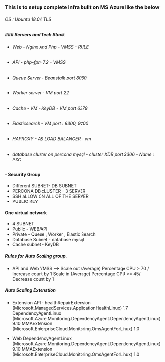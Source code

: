 ### This is to setup complete infra bulit on MS Azure like the below


###### OS : Ubuntu 18.04 TLS

##### ### Servers and Tech Stack
- ###### Web - Nginx And Php  - VMSS - RULE 
- ###### API - php-fpm 7.2 - VMSS 
- ###### Queue Server - Beanstalk port 8080
- ###### Worker server - VM port 22
- ###### Cache - VM - KeyDB - VM port 6379
- ###### Elasticsearch - VM port : 9300, 9200
- ###### HAPROXY - AS LOAD BALANCER - vm  
- ###### database cluster on percona mysql - cluster XDB port 3306 - Name : PXC

#### - Security Group

- Different  SUBNET- DB SUBNET
- PERCONA DB cLUSTER - 3 SERVER
- SSH aLLOW ON ALL OF THE SERVER
- PUBLIC KEY


#### One virtual network 
- 4 SUBNET 
- Public  - WEB/API
- Private  - Queue , Worker , Elastic Search
- Database Subnet - database mysql
- Cache subnet - KeyDB 

##### Rules for Auto Scaling group.

- API and Web VMSS --> Scale out (Average) Percentage CPU > 70 / Increase count by 1
		 Scale in (Average) Percentage CPU <= 45/ Decrease count by 1

##### Auto Scaling Extenstion
- Extension API - healthRepairExtension (Microsoft.ManagedServices.ApplicationHealthLinux) 1.7
		DependencyAgentLinux  (Microsoft.Azure.Monitoring.DependencyAgent.DependencyAgentLinux) 9.10
		MMAExtension		(Microsoft.EnterpriseCloud.Monitoring.OmsAgentForLinux) 1.0

- Web 
		DependencyAgentLinux  (Microsoft.Azure.Monitoring.DependencyAgent.DependencyAgentLinux) 9.10
		MMAExtension		(Microsoft.EnterpriseCloud.Monitoring.OmsAgentForLinux) 1.0
